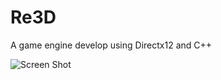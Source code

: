 # Re3D

A game engine develop using Directx12 and C++

![Screen Shot](https://kkh-1324724049.cos.ap-shanghai.myqcloud.com/screen_shot.png)

